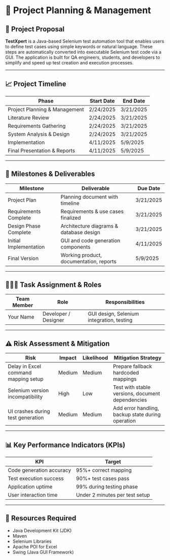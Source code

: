 # 📅 Project Planning & Management

## 📌 Project Proposal

**TestXpert** is a Java-based Selenium test automation tool that enables users to define test cases using simple keywords or natural language. These steps are automatically converted into executable Selenium test code via a GUI. The application is built for QA engineers, students, and developers to simplify and speed up test creation and execution processes.

---

## 📈 Project Timeline

| Phase                           | Start Date  | End Date    |
|--------------------------------|-------------|-------------|
| Project Planning & Management  | 2/24/2025   | 3/21/2025   |
| Literature Review              | 2/24/2025   | 3/21/2025   |
| Requirements Gathering         | 2/24/2025   | 3/21/2025   |
| System Analysis & Design       | 2/24/2025   | 3/21/2025   |
| Implementation                 | 4/11/2025   | 5/9/2025    |
| Final Presentation & Reports   | 4/11/2025   | 5/9/2025    |

---

## 🎯 Milestones & Deliverables

| Milestone               | Deliverable                             | Due Date   |
|------------------------|------------------------------------------|------------|
| Project Plan           | Planning document with timeline          | 3/21/2025  |
| Requirements Complete  | Requirements & use cases finalized       | 3/21/2025  |
| Design Phase Complete  | Architecture diagrams & database design  | 3/21/2025  |
| Initial Implementation | GUI and code generation components       | 4/11/2025  |
| Final Version          | Working product, documentation, reports  | 5/9/2025   |

---

## 🧑‍🤝‍🧑 Task Assignment & Roles

| Team Member   | Role                      | Responsibilities                          |
|---------------|---------------------------|-------------------------------------------|
| Your Name     | Developer / Designer      | GUI design, Selenium integration, testing |

---

## ⚠️ Risk Assessment & Mitigation

| Risk                                  | Impact  | Likelihood | Mitigation Strategy                                      |
|--------------------------------------|---------|------------|----------------------------------------------------------|
| Delay in Excel command mapping setup | Medium  | Medium     | Prepare fallback hardcoded mappings                      |
| Selenium version incompatibility     | High    | Low        | Test with stable versions, document dependencies         |
| UI crashes during test generation    | Medium  | Medium     | Add error handling, backup state during operation        |

---

## 📊 Key Performance Indicators (KPIs)

| KPI                        | Target                             |
|----------------------------|------------------------------------|
| Code generation accuracy   | 95%+ correct mapping               |
| Test execution success     | 90%+ test cases pass               |
| Application uptime         | 99% during testing phase           |
| User interaction time      | Under 2 minutes per test setup     |

---

## 📁 Resources Required

- Java Development Kit (JDK)
- Maven
- Selenium Libraries
- Apache POI for Excel
- Swing (Java GUI Framework)
